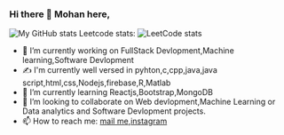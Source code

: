 ### Hi there 👋 Mohan here,


![My GitHub stats](https://github-readme-stats.vercel.app/api?username=beaterblank&show_icons=true&theme=radical)
Leetcode stats:
![LeetCode stats](https://leetcode-stats-six.vercel.app/api?username=gmtejar&theme=dark)
- 🔭 I’m currently working on FullStack Devlopment,Machine learning,Software Devlopment
- ✍️ I'm currently well versed in pyhton,c,cpp,java,java script,html,css,Nodejs,firebase,R,Matlab
- 🌱 I’m currently learning Reactjs,Bootstrap,MongoDB
- 👯 I’m looking to collaborate on Web devlopment,Machine Learning or Data analytics and Software Devlopment projects.
- 📫 How to reach me: [mail me](mailto:gmtejar@gmail.com),[instagram](https://www.instagram.com/mohan_teja_reddy/)


